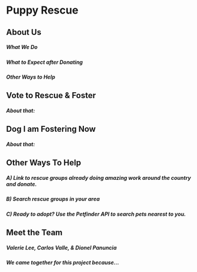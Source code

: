 # Puppy Rescue

## About Us
##### What We Do
##### What to Expect after Donating
##### Other Ways to Help 


## Vote to Rescue & Foster
##### About that:


## Dog I am Fostering Now
##### About that:


## Other Ways To Help
##### A) Link to rescue groups already doing amazing work around the country and donate.
##### B) Search rescue groups in your area
##### C) Ready to adopt? Use the Petfinder API to search pets nearest to you.


## Meet the Team
##### Valerie Lee, Carlos Valle, & Dionel Panuncia
##### We came together for this project because...



